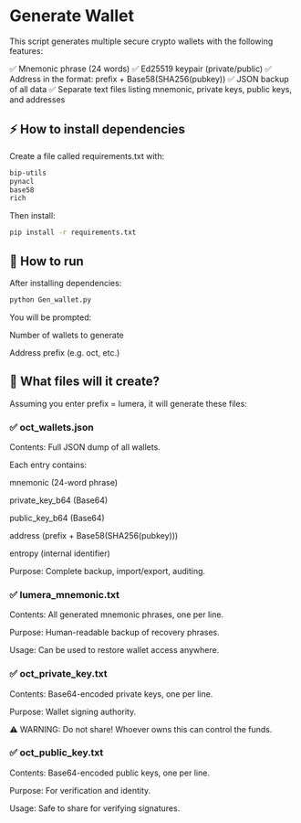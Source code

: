 # Generate Wallet
This script generates multiple secure crypto wallets with the following features:

✅ Mnemonic phrase (24 words)
✅ Ed25519 keypair (private/public)
✅ Address in the format: prefix + Base58(SHA256(pubkey))
✅ JSON backup of all data
✅ Separate text files listing mnemonic, private keys, public keys, and addresses

## ⚡ How to install dependencies
Create a file called requirements.txt with:
```bash
bip-utils
pynacl
base58
rich
```

Then install:
```bash
pip install -r requirements.txt
```
## 🚀 How to run
After installing dependencies:
```bash
python Gen_wallet.py
```

You will be prompted:

Number of wallets to generate

Address prefix (e.g. oct, etc.)

## 📂 What files will it create?
Assuming you enter prefix = lumera, it will generate these files:

### ✅ oct_wallets.json
Contents: Full JSON dump of all wallets.

Each entry contains:

mnemonic (24-word phrase)

private_key_b64 (Base64)

public_key_b64 (Base64)

address (prefix + Base58(SHA256(pubkey)))

entropy (internal identifier)

Purpose: Complete backup, import/export, auditing.

### ✅ lumera_mnemonic.txt
Contents: All generated mnemonic phrases, one per line.

Purpose: Human-readable backup of recovery phrases.

Usage: Can be used to restore wallet access anywhere.

### ✅ oct_private_key.txt
Contents: Base64-encoded private keys, one per line.

Purpose: Wallet signing authority.

⚠️ WARNING: Do not share! Whoever owns this can control the funds.

### ✅ oct_public_key.txt
Contents: Base64-encoded public keys, one per line.

Purpose: For verification and identity.

Usage: Safe to share for verifying signatures.
